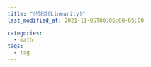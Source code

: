 ```yaml
---
title: "선형성(Linearity)"
last_modified_at: 2021-11-05T08:06:00-05:00

categories:
  - math
tags:
  - tag
---
```

